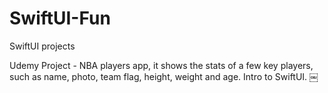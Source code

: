 # SwiftUI-Fun
SwiftUI projects

Udemy Project - NBA players app, it shows the stats of a few key players, such as name, photo, team flag, height, weight and age. Intro to SwiftUI. 
￼
